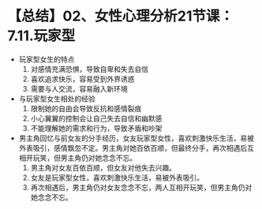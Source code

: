 # 【总结】02、女性心理分析21节课：7.11.玩家型

-   玩家型女生的特点
    1.  对感情充满恐惧，导致自卑和失去自信
    2.  喜欢追求快乐，容易受到外界诱惑
    3.  需要与人交流，容易融入新环境
-   与玩家型女生相处的经验
    1.  限制她的自由会导致反抗和感情裂痕
    2.  小心翼翼的控制会让自己失去自信和幽默感
    3.  不能理解她的需求和行为，导致矛盾和吵架
-   男主角回忆与前女友的分手经历，女友玩家型女性，喜欢刺激快乐生活，易被外表吸引，感情飘忽不定。男主角对她百依百顺，但最终分手，再次相遇后互相开玩笑，但男主角仍对她念念不忘。
    1.  男主角对女友百依百顺，但女友对他失去兴趣。
    2.  女友是玩家型女性，喜欢刺激快乐生活，易被外表吸引。
    3.  再次相遇后，男主角仍对女友念念不忘，两人互相开玩笑，但男主角仍对她念念不忘。